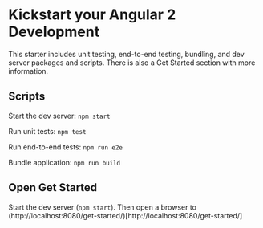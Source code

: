 # Kickstart your Angular 2 Development

This starter includes unit testing, end-to-end testing, bundling, and dev server packages and scripts. There is also a Get Started section
with more information.

## Scripts
Start the dev server:
`npm start`

Run unit tests:
`npm test`

Run end-to-end tests:
`npm run e2e`

Bundle application: 
`npm run build`

## Open Get Started
Start the dev server (`npm start`). Then open a browser to (http://localhost:8080/get-started/)[http://localhost:8080/get-started/]